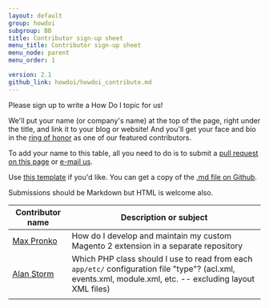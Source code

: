 ```yaml
---
layout: default
group: howdoi
subgroup: BB
title: Contributor sign-up sheet
menu_title: Contributor sign-up sheet
menu_node: parent
menu_order: 1

version: 2.1
github_link: howdoi/howdoi_contribute.md
---
```


Please sign up to write a How Do I topic for us! 

We'll put your name (or company's name) at the top of the page, right under the title, and link it to your blog or website! And you'll get your face and bio in the <a href="{{ site.gdeurl21 }}howdoi/howdoi_bios.html">ring of honor</a> as one of our featured contributors.

To add your name to this table, all you need to do is to submit a <a href="{{ site.githuburl21 }}howdoi/howdoi_contribute.md">pull request on this page</a> or <a href="mailto:DL-Magento-Doc-Feedback@magento.com">e-mail us</a>. 

Use <a href="{{ site.gdeurl21 }}howdoi/howdoi_template.html">this template</a> if you'd like. You can get a copy of the <a href="{{ site.githuburl21 }}howdoi/howdoi_template.md">.md file  on Github</a>.

Submissions should be Markdown but HTML is welcome also.


| Contributor name  |  Description or subject |
|---|---|
| <a href="http://www.maxpronko.com/" title="Max Pronko">Max Pronko</a>  | How do I develop and maintain my custom Magento 2 extension in a separate repository  |
| <a href="http://www.alanstorm.com/" title="Alan Storm">Alan Storm</a>  | Which PHP class should I use to read from each `app/etc/` configuration file "type"? (acl.xml, events.xml, module.xml, etc. -- excluding layout XML files)  |
|   |   |

